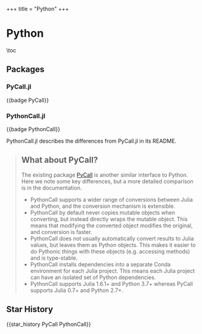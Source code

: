 +++
title = "Python"
+++

# Python

\toc

## Packages

### PyCall.jl
{{badge PyCall}}

### PythonCall.jl
{{badge PythonCall}}

PythonCall.jl describes the differences from PyCall.jl in its README.

>## What about PyCall?
>
>The existing package [PyCall](https://github.com/JuliaPy/PyCall.jl) is another similar interface to Python. Here we note some key differences, but a more detailed comparison is in the documentation.
>- PythonCall supports a wider range of conversions between Julia and Python, and the conversion mechanism is extensible.
>- PythonCall by default never copies mutable objects when converting, but instead directly wraps the mutable object. This means that modifying the converted object modifies the original, and conversion is faster.
>- PythonCall does not usually automatically convert results to Julia values, but leaves them as Python objects. This makes it easier to do Pythonic things with these objects (e.g. accessing methods) and is type-stable.
>- PythonCall installs dependencies into a separate Conda environment for each Julia project. This means each Julia project can have an isolated set of Python dependencies.
>- PythonCall supports Julia 1.6.1+ and Python 3.7+ whereas PyCall supports Julia 0.7+ and Python 2.7+.

## Star History
{{star_history PyCall PythonCall}}
